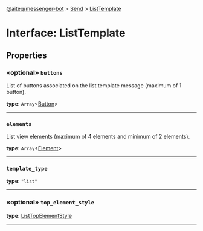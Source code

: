 [@aiteq/messenger-bot](../README.md) > [Send](../modules/send.md) > [ListTemplate](../interfaces/send.listtemplate.md)

# Interface: ListTemplate

## Properties

<a id="buttons"></a>
### «optional» `buttons`

List of buttons associated on the list template message (maximum of 1 button).

**type**: `Array`<[Button](../modules/send.md#button)>
___

<a id="elements"></a>
###  `elements`

List view elements (maximum of 4 elements and minimum of 2 elements).

**type**: `Array`<[Element](send.element.md)>
___

<a id="template_type"></a>
###  `template_type`

**type**: `"list"`
___

<a id="top_element_style"></a>
### «optional» `top_element_style`

**type**: [ListTopElementStyle](../enums/send.listtopelementstyle.md)
___


